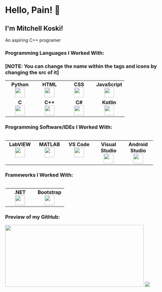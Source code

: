# Hello, Pain! 👋 
## I'm Mitchell Koski!
An aspiring C++ programer 

### Programming Languages I Worked With:
### [NOTE: You can change the name within the <span> tags and icons by changing the src of it]
<table width="320px">
    <tbody>
        <tr valign="top">
            <td width="80px" align="center">
            <span><strong>Python</strong></span><br>
            <img height="32px" src="https://cdn.jsdelivr.net/gh/devicons/devicon/icons/python/python-original.svg">
            </td>
            <td width="80px" align="center">
            <span><strong>HTML</strong></span><br>
            <img height="32px" src="https://cdn.jsdelivr.net/gh/devicons/devicon/icons/html5/html5-original.svg">
            </td>
            <td width="80px" align="center">
            <span><strong>CSS</strong></span><br>
            <img height="32px" src="https://cdn.jsdelivr.net/gh/devicons/devicon/icons/css3/css3-original.svg" />
            </td>
            <td width="80px" align="center">
            <span><strong>JavaScript</strong></span><br>
            <img height="32px" src="https://cdn.jsdelivr.net/gh/devicons/devicon/icons/javascript/javascript-original.svg" />
            </td>
        </tr>
        <tr valign="top">
            <td width="80px" align="center">
            <span><strong>C</strong></span><br>
            <img height="32px" src="https://cdn.jsdelivr.net/gh/devicons/devicon/icons/c/c-original.svg" />
            </td>
            <td width="80px" align="center">
            <span><strong>C++</strong></span><br>
            <img height="32px" src="https://cdn.jsdelivr.net/gh/devicons/devicon/icons/cplusplus/cplusplus-original.svg" />
            </td>
            <td width="80px" align="center">
            <span><strong>C#</strong></span><br>
            <img height="32px" src="https://cdn.jsdelivr.net/gh/devicons/devicon/icons/csharp/csharp-original.svg" />
            </td>
            <td width="80px" align="center">
            <span><strong>Kotlin</strong></span><br>
            <img height="32px" src="https://cdn.jsdelivr.net/gh/devicons/devicon/icons/kotlin/kotlin-original.svg" />
            </td>
        </tr>
    </tbody>
</table>

### Programming Software/IDEs I Worked With:
<table width="320px">
<table>
<tbody>
        <tr valign="top">
            <td width="80px" align="center">
            <span><strong>LabVIEW</strong></span><br>
            <img height="32px" src="https://cdn.jsdelivr.net/gh/devicons/devicon/icons/labview/labview-original.svg" />
            </td>
            <td width="80px" align="center">
            <span><strong>MATLAB</strong></span><br>
            <img height="32px" src="https://cdn.jsdelivr.net/gh/devicons/devicon/icons/matlab/matlab-original.svg" />
            </td>
            <td width="80px" align="center">
            <span><strong>VS Code</strong></span><br>
            <img height="32px" src="https://cdn.jsdelivr.net/gh/devicons/devicon/icons/vscode/vscode-original.svg" />
            </td>
            <td width="80px" align="center">
            <span><strong>Visual Studio</strong></span><br>
            <img height="32px" src="https://cdn.jsdelivr.net/gh/devicons/devicon/icons/visualstudio/visualstudio-plain.svg" />
            </td>
            <td width="80px" align="center">
            <span><strong>Android Studio</strong></span><br>
            <img height="32px" src="https://cdn.jsdelivr.net/gh/devicons/devicon/icons/androidstudio/androidstudio-original.svg" />
            </td>
        </tr>
</tbody>
</table>
          
### Frameworks I Worked With:
<table width="320px">
<table>
<tbody>
        <tr valign="top">
            <td width="80px" align="center">
            <span><strong>.NET</strong></span><br>
            <img height="32px" src="https://cdn.jsdelivr.net/gh/devicons/devicon/icons/dotnetcore/dotnetcore-original.svg" />
            </td>
            <td width="80px" align="center">
            <span><strong>Bootstrap</strong></span><br>
            <img height="32px" src="https://cdn.jsdelivr.net/gh/devicons/devicon/icons/bootstrap/bootstrap-original.svg" />
            </td>
        </tr>
</tbody>
</table>
          
### Preview of my GitHub:
<img width=450px height=200px src="https://github-readme-stats.vercel.app/api?username=Electrovian&show_icons=true&theme=apprentice"/>
<img src="https://github-readme-stats.vercel.app/api/top-langs?username=Electrovian&layout=compact"/>
